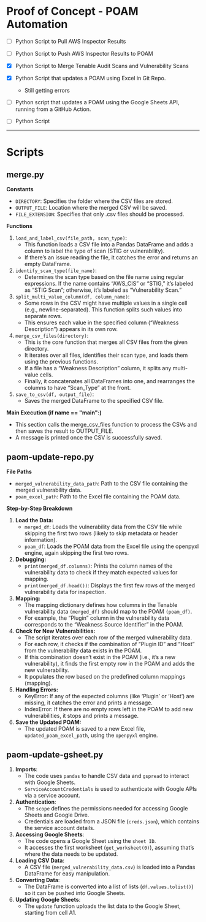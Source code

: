# Proof of Concept - POAM Automation

- [ ] Python Script to Pull AWS Inspector Results
- [ ] Python Script to Push AWS Inspector Results to POAM
- [X] Python Script to Merge Tenable Audit Scans and Vulnerability Scans
- [X] Python Script that updates a POAM using Excel in Git Repo.
	- Still getting errors 	
- [ ] Python script that updates a POAM using the Google Sheets API, running from a GitHub Action.
- [ ] Python Script 




-----------------

# Scripts

## merge.py 

**Constants**

- `DIRECTORY`: Specifies the folder where the CSV files are stored.
- `OUTPUT_FILE`: Location where the merged CSV will be saved.
- `FILE_EXTENSION`: Specifies that only .csv files should be processed.

**Functions**

1. `load_and_label_csv(file_path, scan_type)`:
    - This function loads a CSV file into a Pandas DataFrame and adds a column to label the type of scan (STIG or vulnerability).
    - If there’s an issue reading the file, it catches the error and returns an empty DataFrame.
2. `identify_scan_type(file_name)`:
   - Determines the scan type based on the file name using regular expressions. If the name contains “AWS_CIS” or “STIG,” it’s labeled as “STIG Scan”; otherwise, it’s labeled as “Vulnerability Scan.”
3. `split_multi_value_column(df, column_name)`:
   - Some rows in the CSV might have multiple values in a single cell (e.g., newline-separated). This function splits such values into separate rows.
   - This ensures each value in the specified column (“Weakness Description”) appears in its own row.
4. `merge_csv_files(directory)`:
   - This is the core function that merges all CSV files from the given directory.
   - It iterates over all files, identifies their scan type, and loads them using the previous functions.
   - If a file has a “Weakness Description” column, it splits any multi-value cells.
   - Finally, it concatenates all DataFrames into one, and rearranges the columns to have “Scan_Type” at the front.
5. `save_to_csv(df, output_file)`:
   - Saves the merged DataFrame to the specified CSV file.
  
**Main Execution (if __name__ == "__main__":)**
- This section calls the merge_csv_files function to process the CSVs and then saves the result to OUTPUT_FILE.
- A message is printed once the CSV is successfully saved.




## paom-update-repo.py

**File Paths**
- `merged_vulnerability_data_path`: Path to the CSV file containing the merged vulnerability data.
- `poam_excel_path`: Path to the Excel file containing the POAM data.

**Step-by-Step Breakdown**

1. **Load the Data:**
   - `merged_df`: Loads the vulnerability data from the CSV file while skipping the first two rows (likely to skip metadata or header information).
   - `poam_df`: Loads the POAM data from the Excel file using the openpyxl engine, again skipping the first two rows.
2. **Debugging:**
   - `print(merged_df.columns)`: Prints the column names of the vulnerability data to check if they match expected values for mapping.
   - `print(merged_df.head())`: Displays the first few rows of the merged vulnerability data for inspection.
3. **Mapping:**
   - The mapping dictionary defines how columns in the Tenable vulnerability data `(merged_df)` should map to the POAM `(poam_df)`.
   - For example, the “Plugin” column in the vulnerability data corresponds to the “Weakness Source Identifier” in the POAM.
4. **Check for New Vulnerabilities:**
   - The script iterates over each row of the merged vulnerability data.
   - For each row, it checks if the combination of “Plugin ID” and “Host” from the vulnerability data exists in the POAM.
   - If this combination doesn’t exist in the POAM (i.e., it’s a new vulnerability), it finds the first empty row in the POAM and adds the new vulnerability.
   - It populates the row based on the predefined column mappings (mapping).
5. **Handling Errors:**
   - KeyError: If any of the expected columns (like ‘Plugin’ or ‘Host’) are missing, it catches the error and prints a message.
   - IndexError: If there are no empty rows left in the POAM to add new vulnerabilities, it stops and prints a message.
6. **Save the Updated POAM:**
   - The updated POAM is saved to a new Excel file, `updated_poam_excel_path`, using the `openpyxl` engine.


## paom-update-gsheet.py

1. **Imports**:
   - The code uses `pandas` to handle CSV data and `gspread` to interact with Google Sheets.
   - `ServiceAccountCredentials` is used to authenticate with Google APIs via a service account.
2. **Authentication**:
   - The `scope` defines the permissions needed for accessing Google Sheets and Google Drive.
   - Credentials are loaded from a JSON file (`creds.json`), which contains the service account details.
3. **Accessing Google Sheets**:
   - The code opens a Google Sheet using the `sheet ID`.
   - It accesses the first worksheet (`get_worksheet(0)`), assuming that’s where the data needs to be updated.
4. **Loading CSV Data**:
   - A CSV file (`merged_vulnerability_data.csv`) is loaded into a Pandas DataFrame for easy manipulation.
5. **Converting Data**:
   - The DataFrame is converted into a list of lists (`df.values.tolist()`) so it can be pushed into Google Sheets.
6. **Updating Google Sheets**:
   - The `update` function uploads the list data to the Google Sheet, starting from cell A1.

